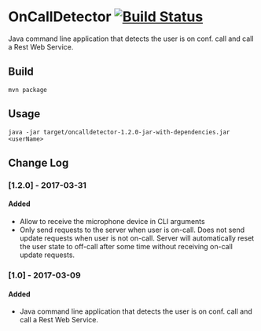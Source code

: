 # OnCallDetector [![Build Status](https://travis-ci.org/edomingues/oncalldetector.svg?branch=master)](https://travis-ci.org/edomingues/oncalldetector)

Java command line application that detects the user is on conf. call and call a Rest Web Service.
## Build
`mvn package`
## Usage
`java -jar target/oncalldetector-1.2.0-jar-with-dependencies.jar <userName>`

## Change Log

### [1.2.0] - 2017-03-31
#### Added
- Allow to receive the microphone device in CLI arguments
- Only send requests to the server when user is on-call. Does not send update requests when user is not on-call. Server will automatically reset the user state to off-call after some time without receiving on-call update requests.

### [1.0] - 2017-03-09
#### Added
- Java command line application that detects the user is on conf. call and call a Rest Web Service.
